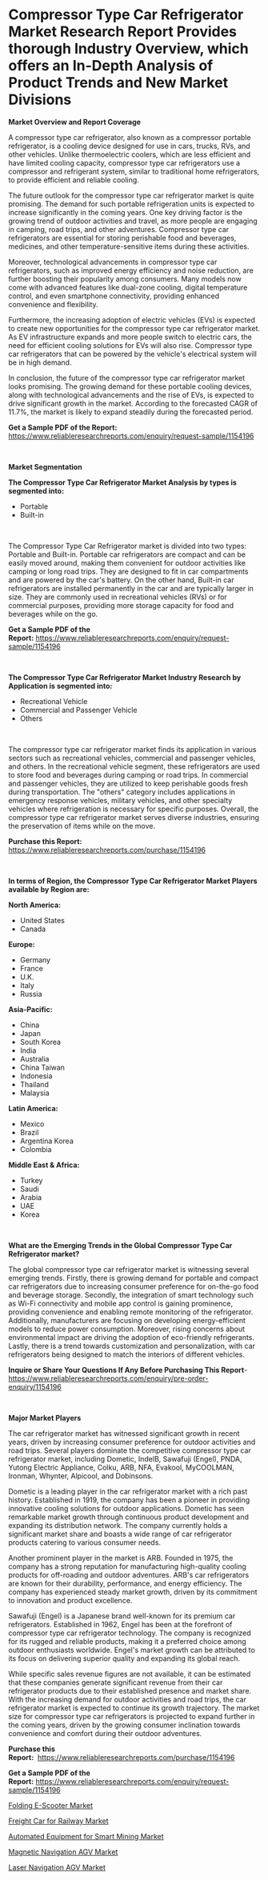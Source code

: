 <p><h1>Compressor Type Car Refrigerator Market Research Report Provides thorough Industry Overview, which offers an In-Depth Analysis of Product Trends and New Market Divisions</h1></p><p><strong>Market Overview and Report Coverage</strong></p>
<p><p>A compressor type car refrigerator, also known as a compressor portable refrigerator, is a cooling device designed for use in cars, trucks, RVs, and other vehicles. Unlike thermoelectric coolers, which are less efficient and have limited cooling capacity, compressor type car refrigerators use a compressor and refrigerant system, similar to traditional home refrigerators, to provide efficient and reliable cooling.</p><p>The future outlook for the compressor type car refrigerator market is quite promising. The demand for such portable refrigeration units is expected to increase significantly in the coming years. One key driving factor is the growing trend of outdoor activities and travel, as more people are engaging in camping, road trips, and other adventures. Compressor type car refrigerators are essential for storing perishable food and beverages, medicines, and other temperature-sensitive items during these activities.</p><p>Moreover, technological advancements in compressor type car refrigerators, such as improved energy efficiency and noise reduction, are further boosting their popularity among consumers. Many models now come with advanced features like dual-zone cooling, digital temperature control, and even smartphone connectivity, providing enhanced convenience and flexibility.</p><p>Furthermore, the increasing adoption of electric vehicles (EVs) is expected to create new opportunities for the compressor type car refrigerator market. As EV infrastructure expands and more people switch to electric cars, the need for efficient cooling solutions for EVs will also rise. Compressor type car refrigerators that can be powered by the vehicle's electrical system will be in high demand.</p><p>In conclusion, the future of the compressor type car refrigerator market looks promising. The growing demand for these portable cooling devices, along with technological advancements and the rise of EVs, is expected to drive significant growth in the market. According to the forecasted CAGR of 11.7%, the market is likely to expand steadily during the forecasted period.</p></p>
<p><strong>Get a Sample PDF of the Report:</strong> <a href="https://www.reliableresearchreports.com/enquiry/request-sample/1154196">https://www.reliableresearchreports.com/enquiry/request-sample/1154196</a></p>
<p>&nbsp;</p>
<p><strong>Market Segmentation</strong></p>
<p><strong>The Compressor Type Car Refrigerator Market Analysis by types is segmented into:</strong></p>
<p><ul><li>Portable</li><li>Built-in</li></ul></p>
<p>&nbsp;</p>
<p><p>The Compressor Type Car Refrigerator market is divided into two types: Portable and Built-in. Portable car refrigerators are compact and can be easily moved around, making them convenient for outdoor activities like camping or long road trips. They are designed to fit in car compartments and are powered by the car's battery. On the other hand, Built-in car refrigerators are installed permanently in the car and are typically larger in size. They are commonly used in recreational vehicles (RVs) or for commercial purposes, providing more storage capacity for food and beverages while on the go.</p></p>
<p><strong>Get a Sample PDF of the Report:</strong>&nbsp;<a href="https://www.reliableresearchreports.com/enquiry/request-sample/1154196">https://www.reliableresearchreports.com/enquiry/request-sample/1154196</a></p>
<p>&nbsp;</p>
<p><strong>The Compressor Type Car Refrigerator Market Industry Research by Application is segmented into:</strong></p>
<p><ul><li>Recreational Vehicle</li><li>Commercial and Passenger Vehicle</li><li>Others</li></ul></p>
<p>&nbsp;</p>
<p><p>The compressor type car refrigerator market finds its application in various sectors such as recreational vehicles, commercial and passenger vehicles, and others. In the recreational vehicle segment, these refrigerators are used to store food and beverages during camping or road trips. In commercial and passenger vehicles, they are utilized to keep perishable goods fresh during transportation. The "others" category includes applications in emergency response vehicles, military vehicles, and other specialty vehicles where refrigeration is necessary for specific purposes. Overall, the compressor type car refrigerator market serves diverse industries, ensuring the preservation of items while on the move.</p></p>
<p><strong>Purchase this Report:</strong>&nbsp; <a href="https://www.reliableresearchreports.com/purchase/1154196">https://www.reliableresearchreports.com/purchase/1154196</a></p>
<p>&nbsp;</p>
<p><strong>In terms of Region, the Compressor Type Car Refrigerator Market Players available by Region are:</strong></p>
<p>
    <p> <strong> North America: </strong>
        <ul>
            <li>United States</li>
            <li>Canada</li>
        </ul>
        </p> 
    <p> <strong> Europe: </strong>
        <ul>
            <li>Germany</li>
            <li>France</li>
            <li>U.K.</li>
            <li>Italy</li>
            <li>Russia</li>
        </ul>
        </p> 
    <p> <strong> Asia-Pacific: </strong>
        <ul>
            <li>China</li>
            <li>Japan</li>
            <li>South Korea</li>
            <li>India</li>
            <li>Australia</li>
            <li>China Taiwan</li>
            <li>Indonesia</li>
            <li>Thailand</li>
            <li>Malaysia</li>
        </ul>
        </p> 
    <p> <strong> Latin America: </strong>
        <ul>
            <li>Mexico</li>
            <li>Brazil</li>
            <li>Argentina Korea</li>
            <li>Colombia</li>
        </ul>
        </p> 
    <p> <strong> Middle East & Africa: </strong>
        <ul>
            <li>Turkey</li>
            <li>Saudi</li>
            <li>Arabia</li>
            <li>UAE</li>
            <li>Korea</li>
        </ul>
    </p>
    </p>
<p>&nbsp;</p>
<p><strong>What are the Emerging Trends in the Global Compressor Type Car Refrigerator market?</strong></p>
<p><p>The global compressor type car refrigerator market is witnessing several emerging trends. Firstly, there is growing demand for portable and compact car refrigerators due to increasing consumer preference for on-the-go food and beverage storage. Secondly, the integration of smart technology such as Wi-Fi connectivity and mobile app control is gaining prominence, providing convenience and enabling remote monitoring of the refrigerator. Additionally, manufacturers are focusing on developing energy-efficient models to reduce power consumption. Moreover, rising concerns about environmental impact are driving the adoption of eco-friendly refrigerants. Lastly, there is a trend towards customization and personalization, with car refrigerators being designed to match the interiors of different vehicles.</p></p>
<p><strong>Inquire or Share Your Questions If Any Before Purchasing This Report</strong>- <a href="https://www.reliableresearchreports.com/enquiry/pre-order-enquiry/1154196">https://www.reliableresearchreports.com/enquiry/pre-order-enquiry/1154196</a></p>
<p>&nbsp;</p>
<p><strong>Major Market Players</strong></p>
<p><p>The car refrigerator market has witnessed significant growth in recent years, driven by increasing consumer preference for outdoor activities and road trips. Several players dominate the competitive compressor type car refrigerator market, including Dometic, IndelB, Sawafuji (Engel), PNDA, Yutong Electric Appliance, Colku, ARB, NFA, Evakool, MyCOOLMAN, Ironman, Whynter, Alpicool, and Dobinsons.</p><p>Dometic is a leading player in the car refrigerator market with a rich past history. Established in 1919, the company has been a pioneer in providing innovative cooling solutions for outdoor applications. Dometic has seen remarkable market growth through continuous product development and expanding its distribution network. The company currently holds a significant market share and boasts a wide range of car refrigerator products catering to various consumer needs.</p><p>Another prominent player in the market is ARB. Founded in 1975, the company has a strong reputation for manufacturing high-quality cooling products for off-roading and outdoor adventures. ARB's car refrigerators are known for their durability, performance, and energy efficiency. The company has experienced steady market growth, driven by its commitment to innovation and product excellence.</p><p>Sawafuji (Engel) is a Japanese brand well-known for its premium car refrigerators. Established in 1962, Engel has been at the forefront of compressor type car refrigerator technology. The company is recognized for its rugged and reliable products, making it a preferred choice among outdoor enthusiasts worldwide. Engel's market growth can be attributed to its focus on delivering superior quality and expanding its global reach.</p><p>While specific sales revenue figures are not available, it can be estimated that these companies generate significant revenue from their car refrigerator products due to their established presence and market share. With the increasing demand for outdoor activities and road trips, the car refrigerator market is expected to continue its growth trajectory. The market size for compressor type car refrigerators is projected to expand further in the coming years, driven by the growing consumer inclination towards convenience and comfort during their outdoor adventures.</p></p>
<p><strong>Purchase this Report:</strong>&nbsp;&nbsp;<a href="https://www.reliableresearchreports.com/purchase/1154196">https://www.reliableresearchreports.com/purchase/1154196</a></p>
<p></p>
<p><strong>Get a Sample PDF of the Report:</strong>&nbsp;<a href="https://www.reliableresearchreports.com/enquiry/request-sample/1154196">https://www.reliableresearchreports.com/enquiry/request-sample/1154196</a></p>
<p><p><a href="https://github.com/dringals/Market-Research-Report-List-1/blob/main/folding-e-scooter-market.md">Folding E-Scooter Market</a></p><p><a href="https://github.com/tamvrosiya/Market-Research-Report-List-1/blob/main/freight-car-for-railway-market.md">Freight Car for Railway Market</a></p><p><a href="https://www.linkedin.com/pulse/automated-equipment-smart-mining-market-size-2023-2030-uhjhe/">Automated Equipment for Smart Mining Market</a></p><p><a href="https://medium.com/@sarahcornish2022/magnetic-navigation-agv-market-outlook-industry-overview-and-forecast-2023-to-2030-153aba4b7cd0">Magnetic Navigation AGV Market</a></p><p><a href="https://medium.com/@carolhunter1939/laser-navigation-agv-market-insight-market-trends-growth-forecasted-from-2023-to-2030-7c842edb96e9">Laser Navigation AGV Market</a></p></p>